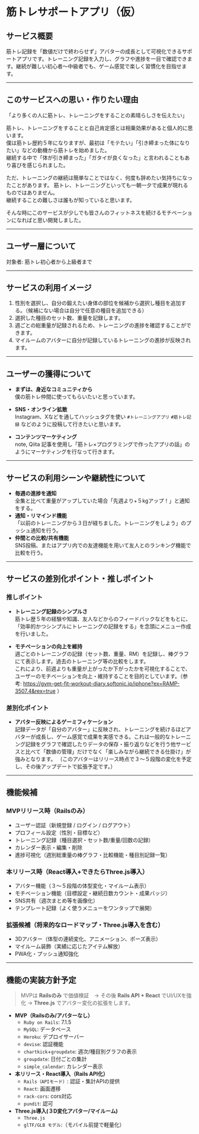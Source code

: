 # 筋トレサポートアプリ（仮）

## サービス概要
筋トレ記録を「数値だけで終わらせず」アバターの成長として可視化できるサポートアプリです。トレーニング記録を入力し、グラフや進捗を一目で確認できます。継続が難しい初心者〜中級者でも、ゲーム感覚で楽しく習慣化を目指せます。

---

## このサービスへの思い・作りたい理由
「より多くの人に筋トレ、トレーニングをすることの素晴らしさを伝えたい」

筋トレ、トレーニングをすることと自己肯定感とは相乗効果があると個人的に思います。  
僕は筋トレ歴約５年になりますが、最初は「モテたい」「引き締まった体になりたい」などの動機から筋トレを始めました。  
継続する中で「体が引き締まった」「ガタイが良くなった」と言われることもあり喜びを感じられました。  

ただ、トレーニングの継続は簡単なことではなく、何度も辞めたい気持ちになったことがあります。
筋トレ、トレーニングといっても一朝一夕で成果が現れるものではありません。  
継続することの難しさは誰もが知っていると思います。  

そんな時にこのサービスが少しでも皆さんのフィットネスを続けるモチベーションになればと思い開発しました。  

---

## ユーザー層について
対象者: 筋トレ初心者から上級者まで  

---

## サービスの利用イメージ
1. 性別を選択し、自分の鍛えたい身体の部位を候補から選択し種目を追加する。（候補にない場合は自分で任意の種目を追加できる）  
2. 選択した種目のセット数、重量を記録します。  
3. 週ごとの総重量が記録されるため、トレーニングの進捗を確認することができます。  
4. マイルームのアバターに自分が記録しているトレーニングの進捗が反映されます。  

---

## ユーザーの獲得について
- **まずは、身近なコミュニティから**  
  僕の筋トレ仲間に使ってもらいたいと思っています。  

- **SNS・オンライン拡散**  
  Instagram、Xなどを通してハッシュタグを使い `#トレーニングアプリ` `#筋トレ記録` などのように投稿して行きたいと思います。  

- **コンテンツマーケティング**  
  note, Qiita 記事を使用し「筋トレ×プログラミングで作ったアプリの話」のようにマーケティングを行なって行きます。  

---

## サービスの利用シーンや継続性について
- **毎週の進捗を通知**  
  全集と比べて重量がアップしていた場合「先週より+５kgアップ！」と通知をする。
- **通知・リマインド機能**  
  「以前のトレーニングから３日が経ちました。トレーニングをしよう」のプッシュ通知を行う。
- **仲間との比較/共有機能**  
  SNS投稿、またはアプリ内での友達機能を用いて友人とのランキング機能で比較を行う。

---

## サービスの差別化ポイント・推しポイント
### 推しポイント
- **トレーニング記録のシンプルさ**  
   筋トレ歴５年の経験や知識、友人などからのフィードバックなどをもとに、「効率的かつシンプルにトレーニングの記録をする」を念頭にメニュー作成を行いました。  
 
- **モチベーションの向上を維持**  
   週ごとのトレーニングの記録（セット数、重量、RM）を記録し、棒グラフにて表示します。過去のトレーニング等の比較をします。  
   これにより、前週よりも重量が上がったか下がったかを可視化することで、ユーザーのモチベーションを向上・維持することを目的としています。（参考: https://gym-get-fit-workout-diary.softonic.jp/iphone?ex=RAMP-3507.4&rex=true ）　

### 差別化ポイント
- **アバター反映によるゲーミフィケーション**  
    記録データが「自分のアバター」に反映され、トレーニングを続けるほどアバターが成長し、ゲーム感覚で成果を実感できる。これは一般的なトレーニング記録をグラフで確認したりデータの保存・振り返りなどを行う他サービスと比べて「数値の管理」だけでなく「楽しみながら継続できる仕掛け」が強みとなります。
    （このアバターはリリース時点で３〜５段階の変化を予定し、その後アップデートで拡張予定です。）

---

## 機能候補

### MVPリリース時（Railsのみ）
- ユーザー認証（新規登録 / ログイン / ログアウト）  
- プロフィール設定（性別・目標など）  
- トレーニング記録（種目選択・セット数/重量/回数の記録）  
- カレンダー表示・編集・削除  
- 進捗可視化（週別総重量の棒グラフ・比較機能・種目別記録一覧）  

### 本リリース時（React導入+できたらThree.js導入）
- アバター機能（３〜５段階の体型変化・マイルーム表示）  
- モチベーション機能（目標設定・継続日数カウント・成果バッジ）
- SNS共有（週次まとめ等を画像化）
- テンプレート記録（よく使うメニューをワンタップで展開）

### 拡張候補（将来的なロードマップ・Three.js導入を含む）
- 3Dアバター（体型の連続変化、アニメーション、ポーズ表示）
- マイルーム装飾（実績に応じたアイテム解放）
- PWA化・プッシュ通知強化

---

## 機能の実装方針予定
> MVPは **Railsのみ** で価値検証　→ その後 **Rails API + React** でUI/UXを強化 → **Three.js** でアバター変化の拡張をします。

- **MVP（Railsのみ/アバターなし）**  
  - `Ruby on Rails`: 7.1.5
  - `MySQL`: データベース
  - `Heroku`: デプロイサーバー
  - `devise`: 認証機能
  - `chartkick`+`groupdate`: 週次/種目別グラフの表示  
  - `groupdate`: 日付ごとの集計  
  - `simple_calendar`: カレンダー表示  
- **本リリース・React導入（Rails API化）**  
  - `Rails（APIモード）`: 認証・集計APIの提供
  - `React`: 画面遷移
  - `rack-cors`: cors対応
  - `pundit`: 認可
- **Three.js導入(３D変化アバター/マイルーム)**
  - `Three.js`
  - `glTF/GLB モデル`:（モバイル前提で軽量化）
